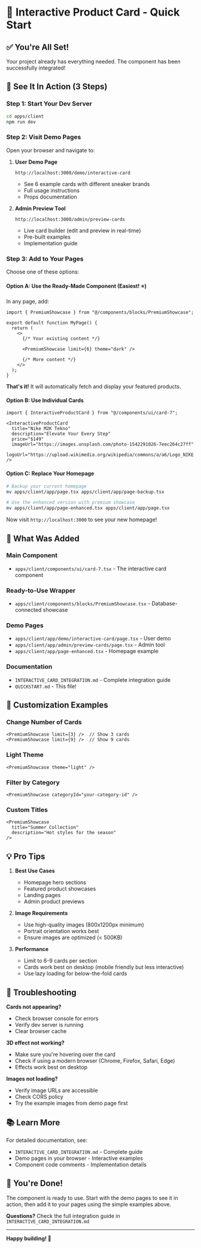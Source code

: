 # 🚀 Interactive Product Card - Quick Start

## ✅ You're All Set!

Your project already has everything needed. The component has been successfully integrated!

## 🎯 See It In Action (3 Steps)

### Step 1: Start Your Dev Server
```bash
cd apps/client
npm run dev
```

### Step 2: Visit Demo Pages

Open your browser and navigate to:

1. **User Demo Page**
   ```
   http://localhost:3000/demo/interactive-card
   ```
   - See 6 example cards with different sneaker brands
   - Full usage instructions
   - Props documentation

2. **Admin Preview Tool**
   ```
   http://localhost:3000/admin/preview-cards
   ```
   - Live card builder (edit and preview in real-time)
   - Pre-built examples
   - Implementation guide

### Step 3: Add to Your Pages

Choose one of these options:

#### Option A: Use the Ready-Made Component (Easiest! ⭐)

In any page, add:

```tsx
import { PremiumShowcase } from "@/components/blocks/PremiumShowcase";

export default function MyPage() {
  return (
    <>
      {/* Your existing content */}
      
      <PremiumShowcase limit={6} theme="dark" />
      
      {/* More content */}
    </>
  );
}
```

**That's it!** It will automatically fetch and display your featured products.

#### Option B: Use Individual Cards

```tsx
import { InteractiveProductCard } from "@/components/ui/card-7";

<InteractiveProductCard
  title="Nike M2K Tekno"
  description="Elevate Your Every Step"
  price="$149"
  imageUrl="https://images.unsplash.com/photo-1542291026-7eec264c27ff"
  logoUrl="https://upload.wikimedia.org/wikipedia/commons/a/a6/Logo_NIKE.svg"
/>
```

#### Option C: Replace Your Homepage

```bash
# Backup your current homepage
mv apps/client/app/page.tsx apps/client/app/page-backup.tsx

# Use the enhanced version with premium showcase
mv apps/client/app/page-enhanced.tsx apps/client/app/page.tsx
```

Now visit `http://localhost:3000` to see your new homepage!

## 📁 What Was Added

### Main Component
- `apps/client/components/ui/card-7.tsx` - The interactive card component

### Ready-to-Use Wrapper
- `apps/client/components/blocks/PremiumShowcase.tsx` - Database-connected showcase

### Demo Pages
- `apps/client/app/demo/interactive-card/page.tsx` - User demo
- `apps/client/app/admin/preview-cards/page.tsx` - Admin tool
- `apps/client/app/page-enhanced.tsx` - Homepage example

### Documentation
- `INTERACTIVE_CARD_INTEGRATION.md` - Complete integration guide
- `QUICKSTART.md` - This file!

## 🎨 Customization Examples

### Change Number of Cards
```tsx
<PremiumShowcase limit={3} />  // Show 3 cards
<PremiumShowcase limit={9} />  // Show 9 cards
```

### Light Theme
```tsx
<PremiumShowcase theme="light" />
```

### Filter by Category
```tsx
<PremiumShowcase categoryId="your-category-id" />
```

### Custom Titles
```tsx
<PremiumShowcase
  title="Summer Collection"
  description="Hot styles for the season"
/>
```

## 💡 Pro Tips

1. **Best Use Cases**
   - Homepage hero sections
   - Featured product showcases
   - Landing pages
   - Admin product previews

2. **Image Requirements**
   - Use high-quality images (800x1200px minimum)
   - Portrait orientation works best
   - Ensure images are optimized (< 500KB)

3. **Performance**
   - Limit to 6-9 cards per section
   - Cards work best on desktop (mobile friendly but less interactive)
   - Use lazy loading for below-the-fold cards

## 🐛 Troubleshooting

**Cards not appearing?**
- Check browser console for errors
- Verify dev server is running
- Clear browser cache

**3D effect not working?**
- Make sure you're hovering over the card
- Check if using a modern browser (Chrome, Firefox, Safari, Edge)
- Effects work best on desktop

**Images not loading?**
- Verify image URLs are accessible
- Check CORS policy
- Try the example images from demo page first

## 📚 Learn More

For detailed documentation, see:
- `INTERACTIVE_CARD_INTEGRATION.md` - Complete guide
- Demo pages in your browser - Interactive examples
- Component code comments - Implementation details

## 🎉 You're Done!

The component is ready to use. Start with the demo pages to see it in action, then add it to your pages using the simple examples above.

**Questions?** Check the full integration guide in `INTERACTIVE_CARD_INTEGRATION.md`

---

**Happy building! 🚀**


